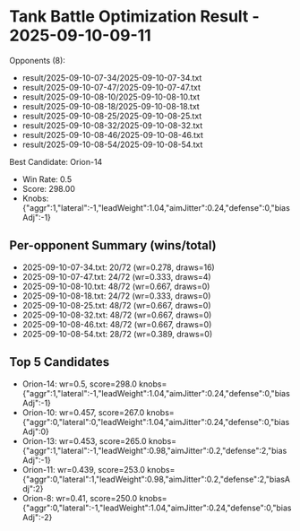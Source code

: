 # Tank Battle Optimization Result - 2025-09-10-09-11

Opponents (8):
- result/2025-09-10-07-34/2025-09-10-07-34.txt
- result/2025-09-10-07-47/2025-09-10-07-47.txt
- result/2025-09-10-08-10/2025-09-10-08-10.txt
- result/2025-09-10-08-18/2025-09-10-08-18.txt
- result/2025-09-10-08-25/2025-09-10-08-25.txt
- result/2025-09-10-08-32/2025-09-10-08-32.txt
- result/2025-09-10-08-46/2025-09-10-08-46.txt
- result/2025-09-10-08-54/2025-09-10-08-54.txt

Best Candidate: Orion-14

- Win Rate: 0.5
- Score: 298.00
- Knobs: {"aggr":1,"lateral":-1,"leadWeight":1.04,"aimJitter":0.24,"defense":0,"biasAdj":-1}

## Per-opponent Summary (wins/total)
- 2025-09-10-07-34.txt: 20/72 (wr=0.278, draws=16)
- 2025-09-10-07-47.txt: 24/72 (wr=0.333, draws=4)
- 2025-09-10-08-10.txt: 48/72 (wr=0.667, draws=0)
- 2025-09-10-08-18.txt: 24/72 (wr=0.333, draws=0)
- 2025-09-10-08-25.txt: 48/72 (wr=0.667, draws=0)
- 2025-09-10-08-32.txt: 48/72 (wr=0.667, draws=0)
- 2025-09-10-08-46.txt: 48/72 (wr=0.667, draws=0)
- 2025-09-10-08-54.txt: 28/72 (wr=0.389, draws=0)

## Top 5 Candidates
- Orion-14: wr=0.5, score=298.0 knobs={"aggr":1,"lateral":-1,"leadWeight":1.04,"aimJitter":0.24,"defense":0,"biasAdj":-1}
- Orion-10: wr=0.457, score=267.0 knobs={"aggr":0,"lateral":0,"leadWeight":1.04,"aimJitter":0.24,"defense":0,"biasAdj":0}
- Orion-13: wr=0.453, score=265.0 knobs={"aggr":1,"lateral":-1,"leadWeight":0.98,"aimJitter":0.2,"defense":2,"biasAdj":-1}
- Orion-11: wr=0.439, score=253.0 knobs={"aggr":0,"lateral":1,"leadWeight":0.98,"aimJitter":0.2,"defense":2,"biasAdj":2}
- Orion-8: wr=0.41, score=250.0 knobs={"aggr":0,"lateral":-1,"leadWeight":1.04,"aimJitter":0.24,"defense":0,"biasAdj":-2}